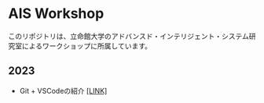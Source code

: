 # AIS Workshop

このリポジトリは、立命館大学のアドバンスド・インテリジェント・システム研究室によるワークショップに所属しています。

## 2023

- Git + VSCodeの紹介 [[LINK]](2023/git_workshop/)
